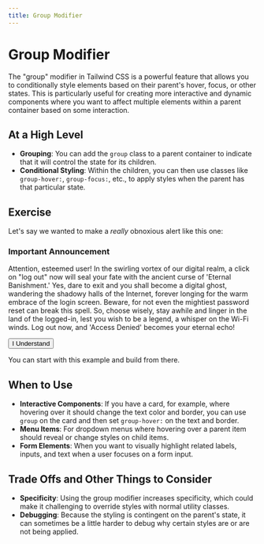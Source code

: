 ```yaml
---
title: Group Modifier
---
```


# Group Modifier

<script lang="ts">
  import { Playground } from '$components';
</script>

The "group" modifier in Tailwind CSS is a powerful feature that allows you to conditionally style elements based on their parent's hover, focus, or other states. This is particularly useful for creating more interactive and dynamic components where you want to affect multiple elements within a parent container based on some interaction.

<Playground id="m5ew9QLKju" title="The Group Modifier" height={500} />

## At a High Level

- **Grouping**: You can add the `group` class to a parent container to indicate that it will control the state for its children.
- **Conditional Styling**: Within the children, you can then use classes like `group-hover:`, `group-focus:`, etc., to apply styles when the parent has that particular state.

## Exercise

Let's say we wanted to make a _really_ obnoxious alert like this one:

<div class="not-prose group container space-y-4 rounded border-2 border-slate-100 bg-slate-50 p-4 shadow-md hover:border-purple-600 hover:bg-purple-500 my-6">
  <h3 class="text-2xl font-semibold text-purple-500 group-hover:text-white">Important Announcement</h3>
  <p class="group-hover:text-purple-200">Attention, esteemed user! In the swirling vortex of our digital realm, a click on "log out" now will seal your fate with the ancient curse of 'Eternal Banishment.' Yes, dare to exit and you shall become a digital ghost, wandering the shadowy halls of the Internet, forever longing for the warm embrace of the login screen. Beware, for not even the mightiest password reset can break this spell. So, choose wisely, stay awhile and linger in the land of the logged-in, lest you wish to be a legend, a whisper on the Wi-Fi winds. Log out now, and 'Access Denied' becomes your eternal echo!</p>
  <button class="rounded border-2 border-current bg-inherit px-2 py-1 text-purple-600 hover:bg-purple-300 hover:text-purple-700 group-hover:text-white">I Understand</button>
</div>

You can start with this example and build from there.

<Playground id="GJsMakvCtJ" title="Starter Kit" />

<Playground id="DF0AoDsjL2" title="A Possible Solution" solution />

## When to Use

- **Interactive Components**: If you have a card, for example, where hovering over it should change the text color and border, you can use `group` on the card and then set `group-hover:` on the text and border.
- **Menu Items**: For dropdown menus where hovering over a parent item should reveal or change styles on child items.
- **Form Elements**: When you want to visually highlight related labels, inputs, and text when a user focuses on a form input.

## Trade Offs and Other Things to Consider

- **Specificity**: Using the group modifier increases specificity, which could make it challenging to override styles with normal utility classes.
- **Debugging**: Because the styling is contingent on the parent's state, it can sometimes be a little harder to debug why certain styles are or are not being applied.
